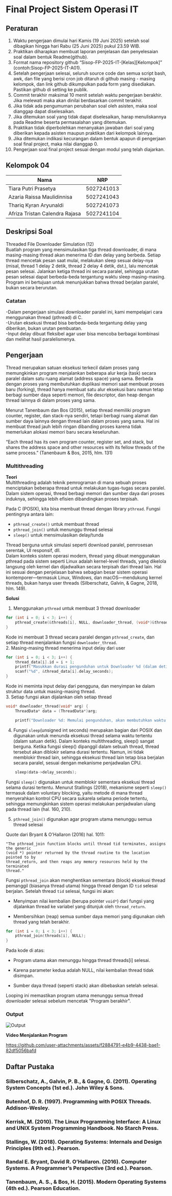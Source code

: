 # Final Project Sistem Operasi IT

## Peraturan
1. Waktu pengerjaan dimulai hari Kamis (19 Juni 2025) setelah soal dibagikan hingga hari Rabu (25 Juni 2025) pukul 23.59 WIB.
2. Praktikan diharapkan membuat laporan penjelasan dan penyelesaian soal dalam bentuk Readme(github).
3. Format nama repository github “Sisop-FP-2025-IT-[Kelas][Kelompok]” (contoh:Sisop-FP-2025-IT-A01).
4. Setelah pengerjaan selesai, seluruh source code dan semua script bash, awk, dan file yang berisi cron job ditaruh di github masing - masing kelompok, dan link github dikumpulkan pada form yang disediakan. Pastikan github di setting ke publik.
5. Commit terakhir maksimal 10 menit setelah waktu pengerjaan berakhir. Jika melewati maka akan dinilai berdasarkan commit terakhir.
6. Jika tidak ada pengumuman perubahan soal oleh asisten, maka soal dianggap dapat diselesaikan.
7. Jika ditemukan soal yang tidak dapat diselesaikan, harap menuliskannya pada Readme beserta permasalahan yang ditemukan.
8. Praktikan tidak diperbolehkan menanyakan jawaban dari soal yang diberikan kepada asisten maupun praktikan dari kelompok lainnya.
9. Jika ditemukan indikasi kecurangan dalam bentuk apapun di pengerjaan soal final project, maka nilai dianggap 0.
10. Pengerjaan soal final project sesuai dengan modul yang telah diajarkan.

## Kelompok 04

Nama | NRP
--- | ---
Tiara Putri Prasetya | 5027241013
Azaria Raissa Maulidinnisa | 5027241043
Thariq Kyran Aryunaldi | 5027241073
Afriza Tristan Calendra Rajasa | 5027241104

## Deskripsi Soal

Threaded File Downloader Simulation (12)<br>
Buatlah program yang mensimulasikan tiga thread downloader, di mana masing-masing thread akan menerima ID dan delay yang berbeda. Setiap thread mencetak pesan saat mulai, melakukan sleep sesuai delay-nya (misal, thread 1 delay 2 detik, thread 2 delay 4 detik, dst.), lalu mencetak pesan selesai. Jalankan ketiga thread ini secara paralel, sehingga urutan pesan selesai dapat berbeda-beda tergantung waktu sleep masing-masing. Program ini bertujuan untuk menunjukkan bahwa thread berjalan paralel, bukan secara berurutan.

### Catatan
-Dalam pengerjaan simulasi downloader paralel ini, kami mempelajari cara menggunakan thread (pthread) di C.<br>
-Urutan eksekusi thread bisa berbeda-beda tergantung delay yang diberikan, bukan urutan pembuatan.<br>
-Input delay dibuat fleksibel agar user bisa mencoba berbagai kombinasi dan melihat hasil paralelismenya.<br>

## Pengerjaan

Thread merupakan satuan eksekusi terkecil dalam proses yang memungkinkan program menjalankan beberapa alur kerja (task) secara paralel dalam satu ruang alamat (address space) yang sama. Berbeda dengan proses yang membutuhkan duplikasi memori saat membuat proses baru (forking), thread hanya membuat satu alur eksekusi baru namun tetap berbagi sumber daya seperti memori, file descriptor, dan heap dengan thread lainnya di dalam proses yang sama.

Menurut Tanenbaum dan Bos (2015), setiap thread memiliki program counter, register, dan stack-nya sendiri, tetapi berbagi ruang alamat dan sumber daya lainnya dengan thread lain dalam proses yang sama. Hal ini membuat thread jauh lebih ringan dibanding proses karena tidak memerlukan alokasi memori baru secara keseluruhan.

“Each thread has its own program counter, register set, and stack, but shares the address space and other resources with its fellow threads of the same process.”
(Tanenbaum & Bos, 2015, hlm. 131)

### Multithreading

**Teori**<br>
Multithreading adalah teknik pemrograman di mana sebuah proses menciptakan beberapa thread untuk melakukan tugas-tugas secara paralel. Dalam sistem operasi, thread berbagi memori dan sumber daya dari proses induknya, sehingga lebih efisien dibandingkan proses terpisah.

Pada C (POSIX), kita bisa membuat thread dengan library `pthread`. Fungsi pentingnya antara lain:
- `pthread_create()` untuk membuat thread
- `pthread_join()` untuk menunggu thread selesai
- `sleep()` untuk mensimulasikan delay/tunda

Thread berguna untuk simulasi seperti download paralel, pemrosesan serentak, UI responsif, dll.<br>
Dalam konteks sistem operasi modern, thread yang dibuat menggunakan pthread pada sistem seperti Linux adalah kernel-level threads, yang dikelola langsung oleh kernel dan dijadwalkan secara terpisah dari thread lain. Hal ini sesuai dengan penjelasan bahwa sebagian besar sistem operasi kontemporer—termasuk Linux, Windows, dan macOS—mendukung kernel threads, bukan hanya user threads (Silberschatz, Galvin, & Gagne, 2018, hlm. 149).

**Solusi**
1. Menggunakan `pthread` untuk membuat 3 thread downloader
```c
for (int i = 0; i < 3; i++) {
    pthread_create(&threads[i], NULL, downloader_thread, (void*)&thread_data[i]);
}
```
Kode ini membuat 3 thread secara paralel dengan `pthread_create`, dan setiap thread menjalankan fungsi `downloader_thread`.<br>
2. Masing-masing thread menerima input delay dari user
```c
for (int i = 0; i < 3; i++) {
    thread_data[i].id = i + 1;
    printf("Masukkan durasi pengunduhan untuk Downloader %d (dalam detik): ", thread_data[i].id);
    scanf("%d", &thread_data[i].delay_seconds);
}
```
Kode ini meminta input delay dari pengguna, dan menyimpan ke dalam struktur data untuk masing-masing thread.<br>
3. Setiap fungsi akan dijalankan oleh setiap thread
```c
void* downloader_thread(void* arg) {
    ThreadData* data = (ThreadData*)arg;

    printf("Downloader %d: Memulai pengunduhan, akan membutuhkan waktu %d detik.\n", data->id, data->delay_seconds);

```
4. Fungsi `sleep`(unsigned int seconds)
merupakan bagian dari POSIX dan digunakan untuk menunda eksekusi thread selama waktu tertentu (dalam satuan detik). Dalam konteks multithreading, sleep() sangat berguna. Ketika fungsi sleep() dipanggil dalam sebuah thread, thread tersebut akan diblokir selama durasi tertentu. Namun, ini tidak memblokir thread lain, sehingga eksekusi thread lain tetap bisa berjalan secara paralel, sesuai dengan mekanisme penjadwalan CPU.
```c
    sleep(data->delay_seconds);
```
Fungsi `sleep()` digunakan untuk memblokir sementara eksekusi thread selama durasi tertentu. Menurut Stallings (2018), mekanisme seperti `sleep()` termasuk dalam voluntary blocking, yaitu metode di mana thread menyerahkan kontrol CPU secara sukarela selama periode tertentu, sehingga memungkinkan sistem operasi melakukan penjadwalan ulang pada thread lain (hal. 160, 210).<br>
 
5. `pthread_join()` digunakan agar program utama menunggu semua thread selesai

Quote dari Bryant & O'Hallaron (2016) hal. 1011:
```
"The pthread_join function blocks until thread tid terminates, assigns the generic
(void *) pointer returned by the thread routine to the location pointed to by
thread_return, and then reaps any memory resources held by the terminated
thread."
```
Fungsi `pthread_join` akan menghentikan sementara (block) eksekusi thread pemanggil (biasanya thread utama) hingga thread dengan ID `tid` selesai berjalan. Setelah thread `tid` selesai, fungsi ini akan:

- Menyimpan nilai kembalian (berupa pointer `void*`) dari fungsi yang dijalankan thread ke variabel yang ditunjuk oleh `thread_return`.

- Membersihkan (reap) semua sumber daya memori yang digunakan oleh thread yang telah berakhir.

```c
for (int i = 0; i < 3; i++) {
    pthread_join(threads[i], NULL);
}
```
Pada kode di atas:

- Program utama akan menunggu hingga thread threads[i] selesai.

- Karena parameter kedua adalah NULL, nilai kembalian thread tidak disimpan.

- Sumber daya thread (seperti stack) akan dibebaskan setelah selesai.

Looping ini memastikan program utama menunggu semua thread downloader selesai sebelum mencetak "Program berakhir".

### Output

![Output](https://github.com/user-attachments/assets/d1176d61-2322-493b-b19b-0dc90d9d5993)


**Video Menjalankan Program**<br>

https://github.com/user-attachments/assets/f2884791-e4b9-4438-bae1-82df5056bafd



## Daftar Pustaka

### Silberschatz, A., Galvin, P. B., & Gagne, G. (2011). Operating System Concepts (1st ed.). John Wiley & Sons.<br>


### Butenhof, D. R. (1997). Programming with POSIX Threads. Addison-Wesley.<br>


### Kerrisk, M. (2010). The Linux Programming Interface: A Linux and UNIX System Programming Handbook. No Starch Press.<br>


### Stallings, W. (2018). Operating Systems: Internals and Design Principles (9th ed.). Pearson.<br>


### Randal E. Bryant, David R. O’Hallaron. (2016). Computer Systems. A Programmer’s Perspective (3rd ed.). Pearson.<br>


### Tanenbaum, A. S., & Bos, H. (2015). Modern Operating Systems (4th ed.). Pearson Education.<br>
